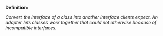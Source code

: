 **Definition:**

_Convert the interface of a class into another interface clients expect. An adapter lets classes work together that could not otherwise because of incompatible interfaces._
